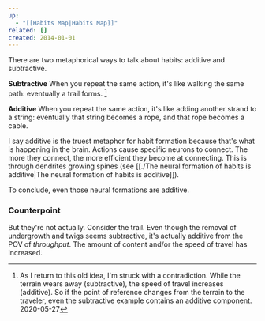 ```yaml
---
up:
  - "[[Habits Map|Habits Map]]"
related: []
created: 2014-01-01
---
```

There are two metaphorical ways to talk about habits: additive and subtractive.

**Subtractive**
When you repeat the same action, it's like walking the same path: eventually a trail forms. [^1]

**Additive**
When you repeat the same action, it's like adding another strand to a string: eventually that string becomes a rope, and that rope becomes a cable.

I say additive is the truest metaphor for habit formation because that's what is happening in the brain. Actions cause specific neurons to connect. The more they connect, the more efficient they become at connecting. This is through dendrites growing spines (see [[./The neural formation of habits is additive|The neural formation of habits is additive]]).

To conclude, even those neural formations are additive.

### Counterpoint
But they're not actually. Consider the trail. Even though the removal of undergrowth and twigs seems subtractive, it's actually additive from the POV of *throughput*. The amount of content and/or the speed of travel has increased. 


[^1]: As I return to this old idea, I'm struck with a contradiction. While the terrain wears away (subtractive), the speed of travel increases (additive). So if the point of reference changes from the terrain to the traveler, even the subtractive example contains an additive component. 2020-05-27
